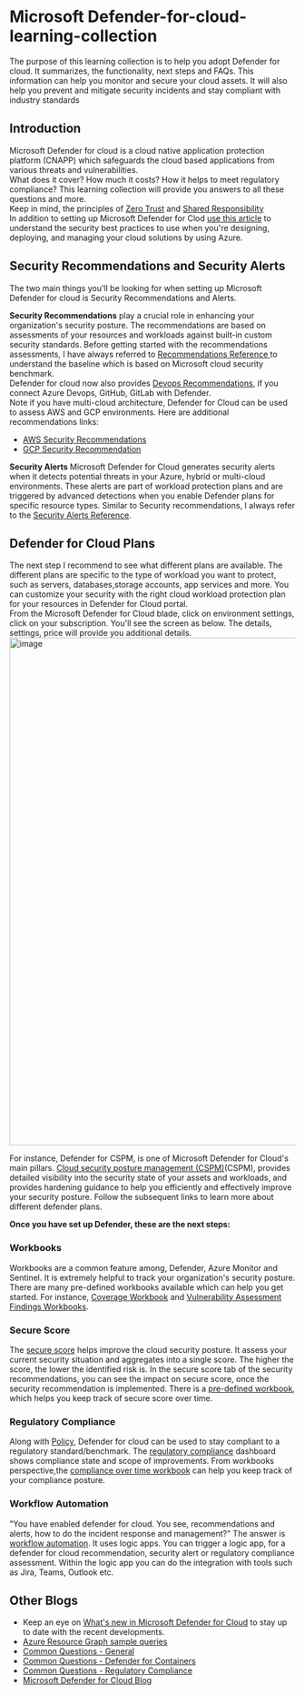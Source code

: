# Microsoft Defender-for-cloud-learning-collection
The purpose of this learning collection is to help you adopt Defender for cloud. It summarizes, the functionality, next steps and FAQs. This information can help you monitor and secure your cloud assets. It will also help you prevent and mitigate security incidents and stay compliant with industry standards

## Introduction
Microsoft Defender for cloud is a cloud native application protection platform (CNAPP) which safeguards the cloud based applications from various threats and vulnerabilities.<br>
What does it cover? How much it costs? How it helps to meet regulatory compliance? This learning collection will provide you answers to all these questions and more.<br>
Keep in mind, the principles of [Zero Trust](https://learn.microsoft.com/en-us/azure/security/fundamentals/zero-trust) and [Shared Responsibility](https://learn.microsoft.com/en-us/azure/security/fundamentals/shared-responsibility) <br>
In addition to setting up Microsoft Defender for Clod [use this article](https://learn.microsoft.com/en-us/azure/security/fundamentals/best-practices-and-patterns) to understand the security best practices to use when you're designing, deploying, and managing your cloud solutions by using Azure. <br>

## Security Recommendations and Security Alerts
The two main things you'll be looking for when setting up Microsoft Defender for cloud is Security Recommendations and Alerts.<br>

**Security Recommendations** play a crucial role in enhancing your organization's security posture. The recommendations are based on assessments of your resources and workloads against built-in custom security standards. Before getting started with the recommendations assessments, I have always referred to [Recommendations Reference ](https://learn.microsoft.com/en-us/azure/defender-for-cloud/recommendations-reference)to understand the baseline which is based on Microsoft cloud security benchmark. <br>
Defender for cloud now also provides [Devops Recommendations](https://learn.microsoft.com/en-us/azure/defender-for-cloud/recommendations-reference-devops), if you connect Azure Devops, GitHub, GitLab with Defender. <br>
Note if you have multi-cloud architecture, Defender for Cloud can be used to assess AWS and GCP environments. Here are additional recommendations links:
- [AWS Security Recommendations](https://learn.microsoft.com/en-us/azure/defender-for-cloud/recommendations-reference-aws)
- [GCP Security Recommendation](https://learn.microsoft.com/en-us/azure/defender-for-cloud/recommendations-reference-gcp)

**Security Alerts** 
Microsoft Defender for Cloud generates security alerts when it detects potential threats in your Azure, hybrid or multi-cloud environments. These alerts are part of workload protection plans and are triggered by advanced detections when you enable Defender plans for specific resource types. Similar to Security recommendations, I always refer to the [Security Alerts Reference](https://learn.microsoft.com/en-us/azure/defender-for-cloud/alerts-reference).


## Defender for Cloud Plans
The next step I recommend to see what different plans are available. The different plans are specific to the type of workload you want to protect, such as servers, databases,storage accounts, app services and more. You can customize your security with the right cloud workload protection plan for your resources in Defender for Cloud portal. <br>
From the Microsoft Defender for Cloud blade, click on environment settings, click on  your subscription. You'll see the screen as below. The details, settings, price will provide you additional details. 
<img width="893" alt="image" src="https://github.com/sjkaursb93/Defender-for-cloud-learning-collection/assets/112006044/353f8aae-a45f-4cba-ad73-58569fba9ddd">

For instance, Defender for CSPM, is one of Microsoft Defender for Cloud's main pillars. [Cloud security posture management (CSPM)](https://learn.microsoft.com/en-us/azure/defender-for-cloud/concept-cloud-security-posture-management)(CSPM), provides detailed visibility into the security state of your assets and workloads, and provides hardening guidance to help you efficiently and effectively improve your security posture. Follow the subsequent links to learn more about different defender plans. <br>

**Once you have set up Defender, these are the next steps:**

### Workbooks
Workbooks are a common feature among, Defender, Azure Monitor and Sentinel. It is extremely helpful to track your organization's security posture. There are many pre-defined workbooks available which can help you get started. For instance, [Coverage Workbook](https://learn.microsoft.com/en-us/azure/defender-for-cloud/custom-dashboards-azure-workbooks#coverage-workbook) and [Vulnerability Assessment Findings Workbooks](https://learn.microsoft.com/en-us/azure/defender-for-cloud/custom-dashboards-azure-workbooks#vulnerability-assessment-findings-workbook).

### Secure Score
The [secure score](https://learn.microsoft.com/en-us/azure/defender-for-cloud/secure-score-security-controls) helps improve the cloud security posture. It assess your current security situation and aggregates into a single score. The higher the score, the lower the identified risk is. In the secure score tab of the security recommendations, you can see the impact on secure score, once the security recommendation is implemented. There is a [pre-defined workbook](https://learn.microsoft.com/en-us/azure/defender-for-cloud/custom-dashboards-azure-workbooks#secure-score-over-time-workbook), which helps you keep track of secure score over time.

### Regulatory Compliance
Along with [Policy](https://learn.microsoft.com/en-us/azure/governance/policy/concepts/regulatory-compliance), Defender for cloud can be used to stay compliant to a regulatory standard/benchmark. The [regulatory compliance](https://learn.microsoft.com/en-us/azure/defender-for-cloud/regulatory-compliance-dashboard) dashboard shows compliance state and scope of improvements. From workbooks perspective,the [compliance over time workbook](https://learn.microsoft.com/en-us/azure/defender-for-cloud/custom-dashboards-azure-workbooks#compliance-over-time-workbook) can help you keep track of your compliance posture.

### Workflow Automation
"You have enabled defender for cloud. You see, recommendations and alerts, how to do the incident response and management?" The answer is [workflow automation](https://learn.microsoft.com/en-us/azure/defender-for-cloud/workflow-automation). It uses logic apps. You can trigger a logic app, for a defender for cloud recommendation, security alert or regulatory compliance assessment. Within the logic app you can do the integration with tools such as Jira, Teams, Outlook etc.

## Other Blogs
- Keep an eye on  [What's new in Microsoft Defender for Cloud](https://learn.microsoft.com/en-us/azure/defender-for-cloud/release-notes?WT.mc_id=Portal-Microsoft_Azure_Security#business-model-and-pricing-updates-for-defender-for-cloud-plans) to stay up to date with the recent developments.
- [Azure Resource Graph sample queries](https://learn.microsoft.com/en-us/azure/defender-for-cloud/resource-graph-samples?tabs=azure-cli)
- [Common Questions - General](https://learn.microsoft.com/en-us/azure/defender-for-cloud/faq-general)
- [Common Questions - Defender for Containers](https://learn.microsoft.com/en-us/azure/defender-for-cloud/faq-defender-for-containers#what-are-the-options-to-enable-the-new-plan-at-scale-)
- [Common Questions - Regulatory Compliance](https://learn.microsoft.com/en-us/azure/defender-for-cloud/faq-regulatory-compliance)
- [Microsoft Defender for Cloud Blog](https://techcommunity.microsoft.com/t5/microsoft-defender-for-cloud/bg-p/MicrosoftDefenderCloudBlog)
